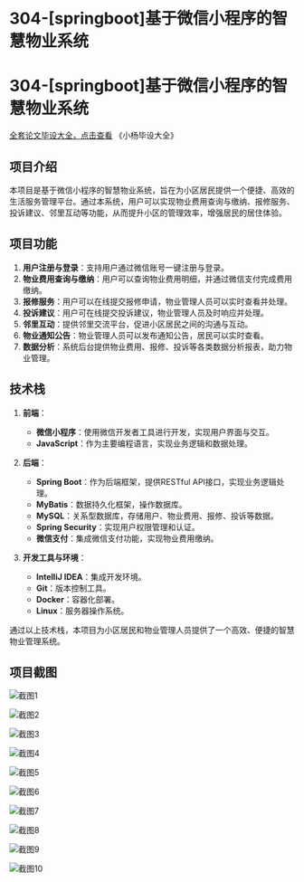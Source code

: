# 304-[springboot]基于微信小程序的智慧物业系统

# 304-[springboot]基于微信小程序的智慧物业系统

[全套论文毕设大全，点击查看](https://www.yuque.com/yuqueyonghux32e1j/kxdc9g?#) 《小杨毕设大全》

## 项目介绍

本项目是基于微信小程序的智慧物业系统，旨在为小区居民提供一个便捷、高效的生活服务管理平台。通过本系统，用户可以实现物业费用查询与缴纳、报修服务、投诉建议、邻里互动等功能，从而提升小区的管理效率，增强居民的居住体验。

## 项目功能

1. **用户注册与登录**：支持用户通过微信账号一键注册与登录。
2. **物业费用查询与缴纳**：用户可以查询物业费用明细，并通过微信支付完成费用缴纳。
3. **报修服务**：用户可以在线提交报修申请，物业管理人员可以实时查看并处理。
4. **投诉建议**：用户可在线提交投诉建议，物业管理人员及时响应并处理。
5. **邻里互动**：提供邻里交流平台，促进小区居民之间的沟通与互动。
6. **物业通知公告**：物业管理人员可以发布通知公告，居民可以实时查看。
7. **数据分析**：系统后台提供物业费用、报修、投诉等各类数据分析报表，助力物业管理。

## 技术栈

1. **前端**：
   - **微信小程序**：使用微信开发者工具进行开发，实现用户界面与交互。
   - **JavaScript**：作为主要编程语言，实现业务逻辑和数据处理。

2. **后端**：
   - **Spring Boot**：作为后端框架，提供RESTful API接口，实现业务逻辑处理。
   - **MyBatis**：数据持久化框架，操作数据库。
   - **MySQL**：关系型数据库，存储用户、物业费用、报修、投诉等数据。
   - **Spring Security**：实现用户权限管理和认证。
   - **微信支付**：集成微信支付功能，实现物业费用缴纳。

3. **开发工具与环境**：
   - **IntelliJ IDEA**：集成开发环境。
   - **Git**：版本控制工具。
   - **Docker**：容器化部署。
   - **Linux**：服务器操作系统。

通过以上技术栈，本项目为小区居民和物业管理人员提供了一个高效、便捷的智慧物业管理系统。

## 项目截图

![截图1](https://kevinyang.oss-cn-shenzhen.aliyuncs.com/ItprojectImage%2F304-%5Bspringboot%5D%E5%9F%BA%E4%BA%8E%E5%BE%AE%E4%BF%A1%E5%B0%8F%E7%A8%8B%E5%BA%8F%E7%9A%84%E6%99%BA%E6%85%A7%E7%89%A9%E4%B8%9A%E7%B3%BB%E7%BB%9F%2Fimg_1.jpg)

![截图2](https://kevinyang.oss-cn-shenzhen.aliyuncs.com/ItprojectImage%2F304-%5Bspringboot%5D%E5%9F%BA%E4%BA%8E%E5%BE%AE%E4%BF%A1%E5%B0%8F%E7%A8%8B%E5%BA%8F%E7%9A%84%E6%99%BA%E6%85%A7%E7%89%A9%E4%B8%9A%E7%B3%BB%E7%BB%9F%2Fimg_2.jpg)

![截图3](https://kevinyang.oss-cn-shenzhen.aliyuncs.com/ItprojectImage%2F304-%5Bspringboot%5D%E5%9F%BA%E4%BA%8E%E5%BE%AE%E4%BF%A1%E5%B0%8F%E7%A8%8B%E5%BA%8F%E7%9A%84%E6%99%BA%E6%85%A7%E7%89%A9%E4%B8%9A%E7%B3%BB%E7%BB%9F%2Fimg_3.jpg)

![截图4](https://kevinyang.oss-cn-shenzhen.aliyuncs.com/ItprojectImage%2F304-%5Bspringboot%5D%E5%9F%BA%E4%BA%8E%E5%BE%AE%E4%BF%A1%E5%B0%8F%E7%A8%8B%E5%BA%8F%E7%9A%84%E6%99%BA%E6%85%A7%E7%89%A9%E4%B8%9A%E7%B3%BB%E7%BB%9F%2Fimg_4.jpg)

![截图5](https://kevinyang.oss-cn-shenzhen.aliyuncs.com/ItprojectImage%2F304-%5Bspringboot%5D%E5%9F%BA%E4%BA%8E%E5%BE%AE%E4%BF%A1%E5%B0%8F%E7%A8%8B%E5%BA%8F%E7%9A%84%E6%99%BA%E6%85%A7%E7%89%A9%E4%B8%9A%E7%B3%BB%E7%BB%9F%2Fimg_5.jpg)

![截图6](https://kevinyang.oss-cn-shenzhen.aliyuncs.com/ItprojectImage%2F304-%5Bspringboot%5D%E5%9F%BA%E4%BA%8E%E5%BE%AE%E4%BF%A1%E5%B0%8F%E7%A8%8B%E5%BA%8F%E7%9A%84%E6%99%BA%E6%85%A7%E7%89%A9%E4%B8%9A%E7%B3%BB%E7%BB%9F%2Fimg_6.jpg)

![截图7](https://kevinyang.oss-cn-shenzhen.aliyuncs.com/ItprojectImage%2F304-%5Bspringboot%5D%E5%9F%BA%E4%BA%8E%E5%BE%AE%E4%BF%A1%E5%B0%8F%E7%A8%8B%E5%BA%8F%E7%9A%84%E6%99%BA%E6%85%A7%E7%89%A9%E4%B8%9A%E7%B3%BB%E7%BB%9F%2Fimg_7.jpg)

![截图8](https://kevinyang.oss-cn-shenzhen.aliyuncs.com/ItprojectImage%2F304-%5Bspringboot%5D%E5%9F%BA%E4%BA%8E%E5%BE%AE%E4%BF%A1%E5%B0%8F%E7%A8%8B%E5%BA%8F%E7%9A%84%E6%99%BA%E6%85%A7%E7%89%A9%E4%B8%9A%E7%B3%BB%E7%BB%9F%2Fimg_8.jpg)

![截图9](https://kevinyang.oss-cn-shenzhen.aliyuncs.com/ItprojectImage%2F304-%5Bspringboot%5D%E5%9F%BA%E4%BA%8E%E5%BE%AE%E4%BF%A1%E5%B0%8F%E7%A8%8B%E5%BA%8F%E7%9A%84%E6%99%BA%E6%85%A7%E7%89%A9%E4%B8%9A%E7%B3%BB%E7%BB%9F%2Fimg_9.jpg)

![截图10](https://kevinyang.oss-cn-shenzhen.aliyuncs.com/ItprojectImage%2F304-%5Bspringboot%5D%E5%9F%BA%E4%BA%8E%E5%BE%AE%E4%BF%A1%E5%B0%8F%E7%A8%8B%E5%BA%8F%E7%9A%84%E6%99%BA%E6%85%A7%E7%89%A9%E4%B8%9A%E7%B3%BB%E7%BB%9F%2Fimg_10.jpg)

